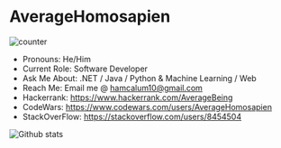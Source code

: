 # AverageHomosapien

![counter](https://enu3dh16cpjvixi.m.pipedream.net)

* Pronouns: 		  He/Him
* Current Role: 	Software Developer
* Ask Me About:		.NET / Java / Python & Machine Learning / Web 
* Reach Me:	      Email me @ hamcalum10@gmail.com
* Hackerrank:		  https://www.hackerrank.com/AverageBeing
* CodeWars:			  https://www.codewars.com/users/AverageHomosapien
* StackOverFlow:	https://stackoverflow.com/users/8454504


![Github stats](https://github-readme-stats.vercel.app/api?username=AverageHomosapien)
